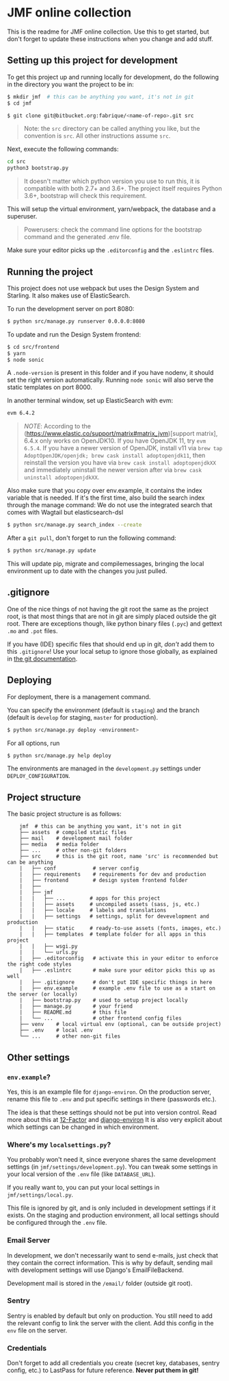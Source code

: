 # JMF online collection

This is the readme for JMF online collection. Use this to get started,
but don't forget to update these instructions when you change and add stuff.

## Setting up this project for development

To get this project up and running locally for development, do the following
in the directory you want the project to be in:

```bash
$ mkdir jmf  # this can be anything you want, it's not in git
$ cd jmf

$ git clone git@bitbucket.org:fabrique/<name-of-repo>.git src

```

> Note: the `src` directory can be called anything you like, but the convention is `src`.
 All other instructions assume `src`.

Next, execute the following commands:
```bash
cd src
python3 bootstrap.py
```
> It doesn't matter which python version you use to run this, it is compatible with both
2.7+ and 3.6+.
The project itself requires Python 3.6+, bootstrap will check this requirement.

This will setup the virtual environment, yarn/webpack, the database and a superuser.

> Powerusers: check the command line options for the bootstrap command and the generated .env file.

Make sure your editor picks up the `.editorconfig` and the `.eslintrc` files.

## Running the project
This project does not use webpack but uses the Design System and Starling. It also makes use of ElasticSearch.

To run the development server on port 8080:
```bash
$ python src/manage.py runserver 0.0.0.0:8080
```

To update and run the Design System frontend:
```bash
$ cd src/frontend
$ yarn
$ node sonic
```

A `.node-version` is present in this folder and if you have nodenv, it should set the right version automatically.
Running `node sonic` will also serve the static templates on port 8000.


In another terminal window, set up ElasticSearch with evm:
```bash
evm 6.4.2
```

> *NOTE*: According to the (https://www.elastic.co/support/matrix#matrix_jvm)[support matrix], 6.4.x only works on OpenJDK10. If you have OpenJDK 11, try `evm 6.5.4`.
> If you have a newer version of OpenJDK, install v11 via `brew tap AdoptOpenJDK/openjdk; brew cask install adoptopenjdk11`, then reinstall the version you have via `brew cask install adoptopenjdkXX` and immediately uninstall the newer version after via `brew cask uninstall adoptopenjdkXX`.

Also make sure that you copy over env.example, it contains the index variable that is needed.
If it's the first time, also build the search index through the manage command:
We do not use the integrated search that comes with Wagtail but elasticsearch-dsl
```bash
$ python src/manage.py search_index --create
```

After a `git pull`, don't forget to run the following command:
```bash
$ python src/manage.py update
```
This will update pip, migrate and compilemessages, bringing the local
environment up to date with the changes you just pulled.


## .gitignore
One of the nice things of not having the git root the same as the project root,
is that most things that are not in git are simply placed outside the git root.
There are exceptions though, like python binary files (`.pyc`) and gettext
`.mo` and `.pot` files.

If you have (IDE) specific files that should end up in git, _don't_ add them
to this `.gitignore`!
Use your local setup to ignore those globally, as explained in
[the git documentation](https://git-scm.com/docs/gitignore).

## Deploying

For deployment, there is a management command.

You can specify the environment (default is `staging`) and the
branch (default is `develop` for staging, `master` for production).

```bash
$ python src/manage.py deploy <environment>
```

For all options, run
```bash
$ python src/manage.py help deploy
```

The environments are managed in the `development.py` settings under `DEPLOY_CONFIGURATION`.

## Project structure
The basic project structure is as follows:

```
    jmf  # this can be anything you want, it's not in git
    ├── assets  # compiled static files
    ├── mail    # development mail folder
    ├── media   # media folder
    ├── ...     # other non-git folders
    ├── src     # this is the git root, name 'src' is recommended but can be anything
    |   ├── conf            # server config
    |   ├── requirements    # requirements for dev and production
    |   ├── frontend        # design system frontend folder
    |   ├──
    |   ├── jmf
    |   |   ├── ...        # apps for this project
    |   |   ├── assets     # uncompiled assets (sass, js, etc.)
    |   |   ├── locale     # labels and translations
    |   |   ├── settings   # settings, split for devevelopment and production
    |   |   ├── static     # ready-to-use assets (fonts, images, etc.)
    |   |   ├── templates  # template folder for all apps in this project
    |   |   ├── wsgi.py
    |   |   └── urls.py
    |   ├── .editorconfig   # activate this in your editor to enforce the right code styles
    |   ├── .eslintrc       # make sure your editor picks this up as well
    |   ├── .gitignore      # don't put IDE specific things in here
    |   ├── env.example     # example .env file to use as a start on the server (or locally)
    |   ├── bootstrap.py    # used to setup project locally
    |   ├── manage.py       # your friend
    |   ├── README.md       # this file
    |   └── ...             # other frontend config files
    ├── venv    # local virtual env (optional, can be outside project)
    ├── .env    # local .env
    └── ...     # other non-git files
```


## Other settings
### `env.example`?
Yes, this is an example file for `django-environ`. On the production server, rename this
file to `.env` and put specific settings in there (passwords etc.).

The idea is that these settings should not be put into version control. Read more about
this at [12-Factor](http://12factor.net/) and [django-environ](https://github.com/joke2k/django-environ)
It is also very explicit about which settings can be changed in which environment.

### Where's my `localsettings.py`?
You probably won't need it, since everyone shares the same development settings
(in `jmf/settings/development.py`).
You can tweak some settings in your local version of the `.env` file (like `DATABASE_URL`).

If you really want to, you can put your local settings in `jmf/settings/local.py`.

This file is ignored by git, and is only included in development settings if it exists.
On the staging and production environment, all local settings should be configured
through the `.env` file.

### Email Server
In development, we don't necessarily want to send e-mails, just check that they contain
the correct information.
This is why by default, sending mail with development settings will use Django's EmailFileBackend.

Development mail is stored in the `/email/` folder (outside git root).

### Sentry
Sentry is enabled by default but only on production. You still need to add the relevant
config to link the server with the client. Add this config in the `env` file on the server.

### Credentials
Don't forget to add all credentials you create (secret key, databases, sentry config, etc.) to
LastPass for future reference. **Never put them in git!**



